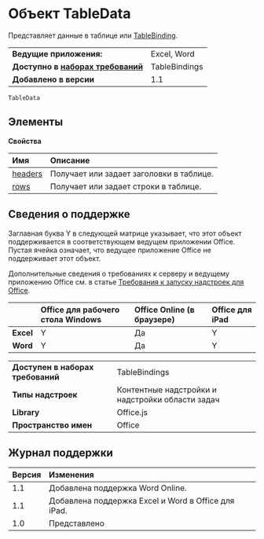 
# Объект TableData
Представляет данные в таблице или [TableBinding](../../reference/shared/binding.tablebinding.md).

|||
|:-----|:-----|
|**Ведущие приложения:**|Excel, Word|
|**Доступно в [наборах требований](../../docs/overview/specify-office-hosts-and-api-requirements.md)**|TableBindings|
|**Добавлено в версии**|1.1|

```
TableData
```

## Элементы


**Свойства**


|**Имя**|**Описание**|
|:-----|:-----|
|[headers](../../reference/shared/tabledata.headers.md)|Получает или задает заголовки в таблице.|
|[rows](../../reference/shared/tabledata.rows.md)|Получает или задает строки в таблице.|

## Сведения о поддержке


Заглавная буква Y в следующей матрице указывает, что этот объект поддерживается в соответствующем ведущем приложении Office. Пустая ячейка означает, что ведущее приложение Office не поддерживает этот объект.

Дополнительные сведения о требованиях к серверу и ведущему приложению Office см. в статье [Требования к запуску надстроек для Office](../../docs/overview/requirements-for-running-office-add-ins.md).


||**Office для рабочего стола Windows**|**Office Online (в браузере)**|**Office для iPad**|
|:-----|:-----|:-----|:-----|
|**Excel**|Y|Да|Y|
|**Word**|Y|Да|Y|

|||
|:-----|:-----|
|**Доступен в наборах требований**|TableBindings|
|**Типы надстроек**|Контентные надстройки и надстройки области задач|
|**Library**|Office.js|
|**Пространство имен**|Office|

## Журнал поддержки




|**Версия**|**Изменения**|
|:-----|:-----|
|1.1|Добавлена поддержка Word Online.|
|1.1|Добавлена поддержка Excel и Word в Office для iPad.|
|1.0|Представлено|
